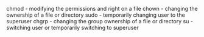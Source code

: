 chmod - modifying the permissions and right on a file
chown - changing the ownership of a file or directory
sudo - temporarily changing user to the superuser
chgrp - changing the group ownership of a file or directory
su - switching user or temporarily switching to superuser

